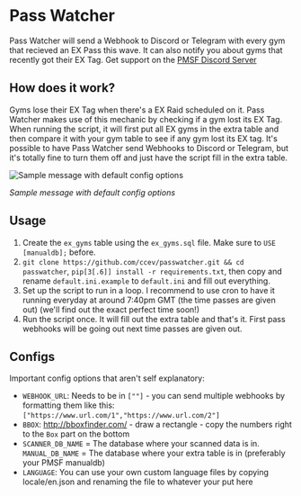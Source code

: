 # Pass Watcher
Pass Watcher will send a Webhook to Discord or Telegram with every gym that recieved an EX Pass this wave. It can also notify you about gyms that recently got their EX Tag.
Get support on the [PMSF Discord Server](https://discord.gg/URp4zMP)

## How does it work?
Gyms lose their EX Tag when there's a EX Raid scheduled on it. Pass Watcher makes use of this mechanic by checking if a gym lost its EX Tag. When running the script, it will first put all EX gyms in the extra table and then compare it with your gym table to see if any gym lost its EX tag.
It's possible to have Pass Watcher send Webhooks to Discord or Telegram, but it's totally fine to turn them off and just have the script fill in the extra table.


![Sample message with default config options](https://i.imgur.com/ujixheG.png)

*Sample message with default config options*

## Usage
1. Create the `ex_gyms` table using the `ex_gyms.sql` file. Make sure to `USE [manualdb];` before.
2. `git clone https://github.com/ccev/passwatcher.git && cd passwatcher`, `pip[3[.6]] install -r requirements.txt`, then copy and rename `default.ini.example` to `default.ini` and fill out everything.
3. Set up the script to run in a loop. I recommend to use cron to have it running everyday at around 7:40pm GMT (the time passes are given out) (we'll find out the exact perfect time soon!)
4. Run the script once. It will fill out the extra table and that's it. First pass webhooks will be going out next time passes are given out.

## Configs
Important config options that aren't self explanatory:
- `WEBHOOK_URL`: Needs to be in `[""]` - you can send multiple webhooks by formatting them like this: `["https://www.url.com/1","https://www.url.com/2"]`
- `BBOX`: http://bboxfinder.com/ - draw a rectangle - copy the numbers right to the `Box` part on the bottom
- `SCANNER_DB_NAME` = The database where your scanned data is in. `MANUAL_DB_NAME` = The database where your extra table is in (preferably your PMSF manualdb)
- `LANGUAGE`: You can use your own custom language files by copying locale/en.json and renaming the file to whatever your put here
